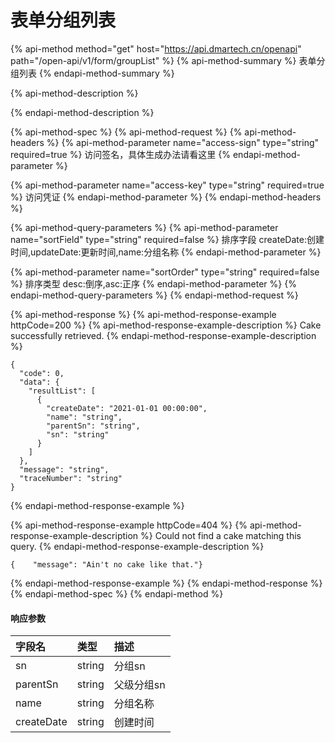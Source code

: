 # 表单分组列表

{% api-method method="get" host="https://api.dmartech.cn/openapi" path="/open-api/v1/form/groupList" %}
{% api-method-summary %}
 表单分组列表
{% endapi-method-summary %}

{% api-method-description %}

{% endapi-method-description %}

{% api-method-spec %}
{% api-method-request %}
{% api-method-headers %}
{% api-method-parameter name="access-sign" type="string" required=true %}
访问签名，具体生成办法请看这里
{% endapi-method-parameter %}

{% api-method-parameter name="access-key" type="string" required=true %}
访问凭证 
{% endapi-method-parameter %}
{% endapi-method-headers %}

{% api-method-query-parameters %}
{% api-method-parameter name="sortField" type="string" required=false %}
 排序字段 createDate:创建时间,updateDate:更新时间,name:分组名称
{% endapi-method-parameter %}

{% api-method-parameter name="sortOrder" type="string" required=false %}
 排序类型 desc:倒序,asc:正序
{% endapi-method-parameter %}
{% endapi-method-query-parameters %}
{% endapi-method-request %}

{% api-method-response %}
{% api-method-response-example httpCode=200 %}
{% api-method-response-example-description %}
Cake successfully retrieved.
{% endapi-method-response-example-description %}

```
{
  "code": 0,
  "data": {
    "resultList": [
      {
        "createDate": "2021-01-01 00:00:00",
        "name": "string",
        "parentSn": "string",
        "sn": "string"
      }
    ]
  },
  "message": "string",
  "traceNumber": "string"
}
```
{% endapi-method-response-example %}

{% api-method-response-example httpCode=404 %}
{% api-method-response-example-description %}
Could not find a cake matching this query.
{% endapi-method-response-example-description %}

```
{    "message": "Ain't no cake like that."}
```
{% endapi-method-response-example %}
{% endapi-method-response %}
{% endapi-method-spec %}
{% endapi-method %}

#### 响应参数

| 字段名 | 类型 | 描述 |
| :--- | :--- | :--- |
| sn | string | 分组sn |
| parentSn | string | 父级分组sn |
| name | string | 分组名称 |
| createDate | string | 创建时间 |



